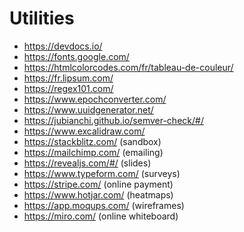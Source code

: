 # Utilities

- https://devdocs.io/
- https://fonts.google.com/
- https://htmlcolorcodes.com/fr/tableau-de-couleur/
- https://fr.lipsum.com/
- https://regex101.com/
- https://www.epochconverter.com/
- https://www.uuidgenerator.net/
- https://jubianchi.github.io/semver-check/#/
- https://www.excalidraw.com/
- https://stackblitz.com/ (sandbox)
- https://mailchimp.com/ (emailing)
- https://revealjs.com/#/ (slides)
- https://www.typeform.com/ (surveys)
- https://stripe.com/ (online payment)
- https://www.hotjar.com/ (heatmaps)
- https://app.moqups.com/ (wireframes)
- https://miro.com/ (online whiteboard)
